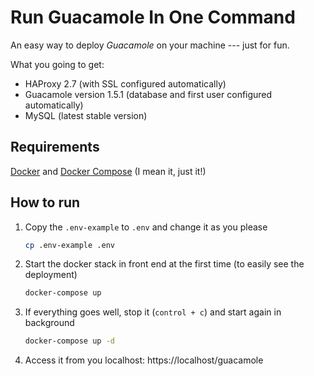 # Run Guacamole In One Command

An easy way to deploy *Guacamole* on your machine --- just for fun.

What you going to get:

* HAProxy 2.7 (with SSL configured automatically)
* Guacamole version 1.5.1 (database and first user configured automatically)
* MySQL (latest stable version)

## Requirements

[Docker](https://docs.docker.com/engine/install/) and [Docker Compose](https://docs.docker.com/compose/install/#scenario-two-install-the-compose-plugin) (I mean it, just it!)

## How to run

1. Copy the `.env-example` to `.env` and change it as you please
    ```bash
    cp .env-example .env
    ```
 
2. Start the docker stack in front end at the first time (to easily see the deployment)
    ```bash
    docker-compose up
    ```
 
3. If everything goes well, stop it (`control + c`) and start again in background
    ```bash
    docker-compose up -d
    ``` 
4. Access it from you localhost: https://localhost/guacamole
    
